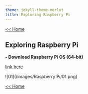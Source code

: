 ```yaml
---
theme: jekyll-theme-merlot
title: Exploring Raspberry Pi
---
```

[<< Home](https://yaikaew.github.io/index.html)

## Exploring Raspberry Pi

**- Download Raspberry Pi OS (64-bit)**

[link here](https://www.raspberrypi.com/software/operating-systems/#raspberry-pi-os-64-bit)

![01](/images/Raspberry Pi/01.png)


[<< Home](https://yaikaew.github.io/index.html)
